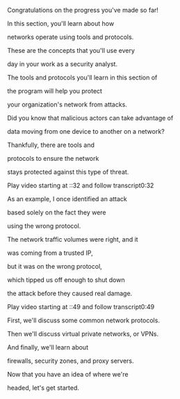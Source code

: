 Congratulations on the progress you've made so far! 

In this section, you'll learn about how 

networks operate using tools and protocols. 

These are the concepts that you'll use every 

day in your work as a security analyst. 

The tools and protocols you'll learn in this section of 

the program will help you protect 

your organization's network from attacks. 

Did you know that malicious actors can take advantage of 

data moving from one device to another on a network? 

Thankfully, there are tools and 

protocols to ensure the network 

stays protected against this type of threat.

Play video starting at ::32 and follow transcript0:32

As an example, I once identified an attack 

based solely on the fact they were 

using the wrong protocol. 

The network traffic volumes were right, and it 

was coming from a trusted IP, 

but it was on the wrong protocol, 

which tipped us off enough to shut down 

the attack before they caused real damage.

Play video starting at ::49 and follow transcript0:49

First, we'll discuss some common network protocols. 

Then we'll discuss virtual private networks, or VPNs. 

And finally, we'll learn about 

firewalls, security zones, and proxy servers. 

Now that you have an idea of where we're 

headed, let's get started.